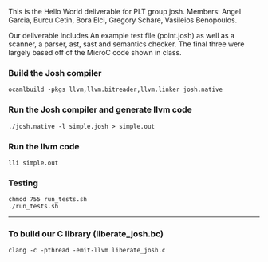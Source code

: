 This is the Hello World deliverable for PLT group josh.
Members: Angel Garcia, Burcu Cetin, Bora Elci, Gregory Schare, Vasileios
Benopoulos.

Our deliverable includes An example test file (point.josh) as well as a 
scanner, a parser, ast, sast and semantics checker.
The final three were largely based off of the MicroC code shown in class.

### Build the Josh compiler

```
ocamlbuild -pkgs llvm,llvm.bitreader,llvm.linker josh.native
```

### Run the Josh compiler and generate llvm code
```
./josh.native -l simple.josh > simple.out
```

### Run the llvm code
```
lli simple.out
```

### Testing
```
chmod 755 run_tests.sh
./run_tests.sh
```

-------
### To build our C library (liberate_josh.bc)
```
clang -c -pthread -emit-llvm liberate_josh.c
```
